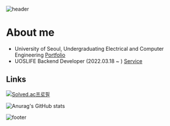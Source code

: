 ![header](https://capsule-render.vercel.app/api?type=waving&color=0:EEFF00,100:a82da8&height=250&section=header&text=IF%20YOU%20LET%20ME%20BE%20THE%20CODE&fontAlignY=40&fontSize=55&fontColor=d6acef&animation=fadeIn)

# About me
- University of Seoul, Undergraduating Electrical and Computer Engineering [Portfolio](https://marsboy.me)
- UOSLIFE Backend Developer (2022.03.18 ~ ) [Service](https://uoslife.com)

## Links

[![Solved.ac프로필](http://mazassumnida.wtf/api/v2/generate_badge?boj=rkdgudwns)](https://solved.ac/rkdgudwns)

![Anurag's GitHub stats](https://github-readme-stats.vercel.app/api?username=Marsboy02&show_icons=true&theme=radical)

![footer](https://capsule-render.vercel.app/api?type=waving&section=footer&color=0:EEFF00,100:a82da8)
